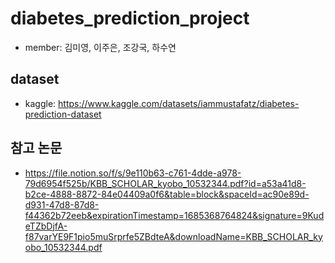 # diabetes_prediction_project
- member: 김미영, 이주은, 조강국, 하수연

## dataset
- kaggle: https://www.kaggle.com/datasets/iammustafatz/diabetes-prediction-dataset

## 참고 논문
- https://file.notion.so/f/s/9e110b63-c761-4dde-a978-79d6954f525b/KBB_SCHOLAR_kyobo_10532344.pdf?id=a53a41d8-b2ce-4888-8872-84e04409a0f6&table=block&spaceId=ac90e89d-d931-47d8-87d8-f44362b72eeb&expirationTimestamp=1685368764824&signature=9KudeTZbDjfA-f87varYE9F1pio5muSrprfe5ZBdteA&downloadName=KBB_SCHOLAR_kyobo_10532344.pdf
